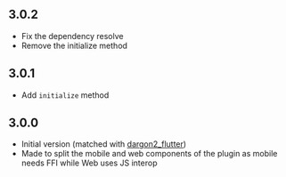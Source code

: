 ## 3.0.2
- Fix the dependency resolve
- Remove the initialize method

## 3.0.1
- Add `initialize` method

## 3.0.0
- Initial version (matched with [dargon2_flutter])
- Made to split the mobile and web components of the plugin as mobile needs FFI while Web uses JS interop

[dargon2_flutter]: https://pub.dev/packages/dargon2_flutter
